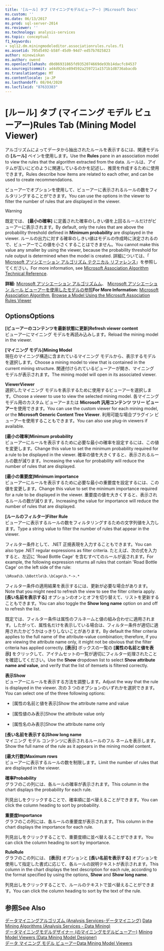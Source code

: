 ```yaml
---
title: '[ルール] タブ (マイニングモデルビューアー) |Microsoft Docs'
ms.custom: ''
ms.date: 06/13/2017
ms.prod: sql-server-2014
ms.reviewer: ''
ms.technology: analysis-services
ms.topic: conceptual
f1_keywords:
- sql12.dm.miningmodeleditor.associationrules.rules.f1
ms.assetid: 705d5492-b58f-45d9-94d7-ed57b7025823
author: minewiskan
ms.author: owend
ms.openlocfilehash: d0d86931865fd9352074669de93b14dacfc84537
ms.sourcegitcommit: ad4d92dce894592a259721a1571b1d8736abacdb
ms.translationtype: MT
ms.contentlocale: ja-JP
ms.lasthandoff: 08/04/2020
ms.locfileid: "87633383"
---
```

# <a name="rules-tab-mining-model-viewer"></a><span data-ttu-id="8cd0b-102">[ルール] タブ (マイニング モデル ビューアー)</span><span class="sxs-lookup"><span data-stu-id="8cd0b-102">Rules Tab (Mining Model Viewer)</span></span>
  <span data-ttu-id="8cd0b-103">アルゴリズムによってデータから抽出されたルールを表示するには、関連モデルの **[ルール]** ペインを使用します。</span><span class="sxs-lookup"><span data-stu-id="8cd0b-103">Use the **Rules** pane in an association model to view the rules that the algorithm extracted from the data.</span></span> <span data-ttu-id="8cd0b-104">ルールは、アイテムが互いにどのように関連しているのかを記述し、推奨を作成するために使用できます。</span><span class="sxs-lookup"><span data-stu-id="8cd0b-104">Rules describe how items are related to each other, and can be used to create recommendations.</span></span>  
  
 <span data-ttu-id="8cd0b-105">ビューアーでオプションを使用して、ビューアーに表示されるルールの数をフィルタリングすることができます。</span><span class="sxs-lookup"><span data-stu-id="8cd0b-105">You can use the options in the viewer to filter the number of rules that are displayed in the viewer.</span></span>  
  
> [!WARNING]  
>  <span data-ttu-id="8cd0b-106">既定では、 **[最小の確率]** に定義された確率のしきい値を上回るルールだけがビューアーに表示されます。</span><span class="sxs-lookup"><span data-stu-id="8cd0b-106">By default, only the rules that are above the probability threshold defined in **Minimum probability** are displayed in the viewer.</span></span> <span data-ttu-id="8cd0b-107">ルールの出力に対する確率のしきい値はモデルの作成時に決定されるので、ビューアーでこの値を小さくすることはできません。</span><span class="sxs-lookup"><span data-stu-id="8cd0b-107">You cannot make this value any smaller by using the viewer, because the probability threshold for rule output is determined when the model is created.</span></span> <span data-ttu-id="8cd0b-108">詳細については、「 [Microsoft アソシエーション アルゴリズム テクニカル リファレンス](data-mining/microsoft-association-algorithm-technical-reference.md)」を参照してください。</span><span class="sxs-lookup"><span data-stu-id="8cd0b-108">For more information, see [Microsoft Association Algorithm Technical Reference](data-mining/microsoft-association-algorithm-technical-reference.md).</span></span>  
  
 <span data-ttu-id="8cd0b-109">**詳細:** [Microsoft アソシエーション アルゴリズムム](data-mining/microsoft-association-algorithm.md)、 [Microsoft アソシエーション ルール ビューアーを使用したモデルの参照](data-mining/browse-a-model-using-the-microsoft-association-rules-viewer.md)</span><span class="sxs-lookup"><span data-stu-id="8cd0b-109">**For More Information:** [Microsoft Association Algorithm](data-mining/microsoft-association-algorithm.md), [Browse a Model Using the Microsoft Association Rules Viewer](data-mining/browse-a-model-using-the-microsoft-association-rules-viewer.md)</span></span>  
  
## <a name="options"></a><span data-ttu-id="8cd0b-110">Options</span><span class="sxs-lookup"><span data-stu-id="8cd0b-110">Options</span></span>  
 <span data-ttu-id="8cd0b-111">**[ビューアーのコンテンツを最新状態に更新]**</span><span class="sxs-lookup"><span data-stu-id="8cd0b-111">**Refresh viewer content**</span></span>  
 <span data-ttu-id="8cd0b-112">ビューアーにマイニング モデルを再読み込みします。</span><span class="sxs-lookup"><span data-stu-id="8cd0b-112">Reload the mining model in the viewer.</span></span>  
  
 <span data-ttu-id="8cd0b-113">**[マイニング モデル]**</span><span class="sxs-lookup"><span data-stu-id="8cd0b-113">**Mining Model**</span></span>  
 <span data-ttu-id="8cd0b-114">現在のマイニング構造に含まれているマイニング モデルから、表示するモデルを選択します。</span><span class="sxs-lookup"><span data-stu-id="8cd0b-114">Choose a mining model to view that is contained in the current mining structure.</span></span> <span data-ttu-id="8cd0b-115">関連付けられているビューアーが開き、マイニング モデルが表示されます。</span><span class="sxs-lookup"><span data-stu-id="8cd0b-115">The mining model will open in its associated viewer.</span></span>  
  
 <span data-ttu-id="8cd0b-116">**Viewer**</span><span class="sxs-lookup"><span data-stu-id="8cd0b-116">**Viewer**</span></span>  
 <span data-ttu-id="8cd0b-117">選択したマイニング モデルを表示するために使用するビューアーを選択します。</span><span class="sxs-lookup"><span data-stu-id="8cd0b-117">Choose a viewer to use to view the selected mining model.</span></span> <span data-ttu-id="8cd0b-118">各マイニング モデル用のカスタム ビューアーまたは **Microsoft 汎用コンテンツ ツリー ビューアー**を使用できます。</span><span class="sxs-lookup"><span data-stu-id="8cd0b-118">You can use the custom viewer for each mining model, or the **Microsoft Generic Content Tree Viewer**.</span></span> <span data-ttu-id="8cd0b-119">利用可能な場合プラグイン ビューアーを使用することもできます。</span><span class="sxs-lookup"><span data-stu-id="8cd0b-119">You can also use plug-in viewers if available.</span></span>  
  
 <span data-ttu-id="8cd0b-120">**[最小の確率]**</span><span class="sxs-lookup"><span data-stu-id="8cd0b-120">**Minimum probability**</span></span>  
 <span data-ttu-id="8cd0b-121">ビューアーにルールを表示するために必要な最小の確率を設定するには、この値を変更します。</span><span class="sxs-lookup"><span data-stu-id="8cd0b-121">Change this value to set the minimum probability required for a rule to be displayed in the viewer.</span></span> <span data-ttu-id="8cd0b-122">確率の値を大きくすると、表示されるルールの数が減ります。</span><span class="sxs-lookup"><span data-stu-id="8cd0b-122">Increasing the value for probability will reduce the number of rules that are displayed.</span></span>  
  
 <span data-ttu-id="8cd0b-123">**[最小の重要度]**</span><span class="sxs-lookup"><span data-stu-id="8cd0b-123">**Minimum importance**</span></span>  
 <span data-ttu-id="8cd0b-124">ビューアーにルールを表示するために必要な最小の重要度を設定するには、この値を変更します。</span><span class="sxs-lookup"><span data-stu-id="8cd0b-124">Change this value to set the minimum importance required for a rule to be displayed in the viewer.</span></span> <span data-ttu-id="8cd0b-125">重要度の値を大きくすると、表示されるルールの数が減ります。</span><span class="sxs-lookup"><span data-stu-id="8cd0b-125">Increasing the value for importance will reduce the number of rules that are displayed.</span></span>  
  
 <span data-ttu-id="8cd0b-126">**[ルールのフィルター]**</span><span class="sxs-lookup"><span data-stu-id="8cd0b-126">**Filter Rule**</span></span>  
 <span data-ttu-id="8cd0b-127">ビューアーに表示するルールの数をフィルタリングするための文字列値を入力します。</span><span class="sxs-lookup"><span data-stu-id="8cd0b-127">Type a string value to filter the number of rules that appear in the viewer.</span></span>  
  
 <span data-ttu-id="8cd0b-128">フィルター条件として、.NET 正規表現を入力することもできます。</span><span class="sxs-lookup"><span data-stu-id="8cd0b-128">You can also type .NET regular expressions as filter criteria.</span></span> <span data-ttu-id="8cd0b-129">たとえば、次の式を入力すると、左辺に 'Road Bottle Cage' を含むすべてのルールが返されます。</span><span class="sxs-lookup"><span data-stu-id="8cd0b-129">For example, the following expression returns all rules that contain 'Road Bottle Cage' on the left side of the rule:</span></span>  
  
 `\bRoad\b.\bBottle\b.\bCage\b.*->.*`  
  
 <span data-ttu-id="8cd0b-130">フィルター条件の適用結果を表示するには、更新が必要な場合があります。</span><span class="sxs-lookup"><span data-stu-id="8cd0b-130">Note that you might need to refresh the view to see the filter criteria apply.</span></span> <span data-ttu-id="8cd0b-131">**[長い名前を表示する]** オプションのオンとオフを切り替えて、リストを更新することもできます。</span><span class="sxs-lookup"><span data-stu-id="8cd0b-131">You can also toggle the **Show long name** option on and off to refresh the list.</span></span>  
  
 <span data-ttu-id="8cd0b-132">既定では、フィルター条件は属性のフルネームと値の組み合わせに適用されます。したがって、属性名だけを表示している場合は、フィルター条件が適切に適用されたかどうかはっきりしないことがあります。</span><span class="sxs-lookup"><span data-stu-id="8cd0b-132">By default the filter criteria applies to the full name of the attribute-value combination; therefore, if you are viewing the attribute name only, it might not be obvious that the filter criteria has applied correctly.</span></span> <span data-ttu-id="8cd0b-133">**[表示]** ボックスの一覧の **[属性の名前と値を表示]** をクリックして、アイテムセットの一覧が適切にフィルター処理されたことを確認してください。</span><span class="sxs-lookup"><span data-stu-id="8cd0b-133">Use the **Show** dropdown list to select **Show attribute name and value**, and verify that the list of itemsets is filtered correctly.</span></span>  
  
 <span data-ttu-id="8cd0b-134">**表示**</span><span class="sxs-lookup"><span data-stu-id="8cd0b-134">**Show**</span></span>  
 <span data-ttu-id="8cd0b-135">ビューアーにルールを表示する方法を調整します。</span><span class="sxs-lookup"><span data-stu-id="8cd0b-135">Adjust the way that the rule is displayed in the viewer.</span></span> <span data-ttu-id="8cd0b-136">次の 3 つのオプションのいずれかを選択できます。</span><span class="sxs-lookup"><span data-stu-id="8cd0b-136">You can select one of the three following options:</span></span>  
  
-   <span data-ttu-id="8cd0b-137">[属性の名前と値を表示]</span><span class="sxs-lookup"><span data-stu-id="8cd0b-137">Show the attribute name and value</span></span>  
  
-   <span data-ttu-id="8cd0b-138">[属性値のみ表示]</span><span class="sxs-lookup"><span data-stu-id="8cd0b-138">Show the attribute value only</span></span>  
  
-   <span data-ttu-id="8cd0b-139">[属性名のみ表示]</span><span class="sxs-lookup"><span data-stu-id="8cd0b-139">Show the attribute name only</span></span>  
  
 <span data-ttu-id="8cd0b-140">**[長い名前を表示する]**</span><span class="sxs-lookup"><span data-stu-id="8cd0b-140">**Show long name**</span></span>  
 <span data-ttu-id="8cd0b-141">マイニング モデル コンテンツに表示されるルールのフル ネームを表示します。</span><span class="sxs-lookup"><span data-stu-id="8cd0b-141">Show the full name of the rule as it appears in the mining model content.</span></span>  
  
 <span data-ttu-id="8cd0b-142">**[最大行数]**</span><span class="sxs-lookup"><span data-stu-id="8cd0b-142">**Maximum rows**</span></span>  
 <span data-ttu-id="8cd0b-143">ビューアーに表示するルールの数を制限します。</span><span class="sxs-lookup"><span data-stu-id="8cd0b-143">Limit the number of rules that are displayed in the viewer.</span></span>  
  
 <span data-ttu-id="8cd0b-144">**確率**</span><span class="sxs-lookup"><span data-stu-id="8cd0b-144">**Probability**</span></span>  
 <span data-ttu-id="8cd0b-145">グラフのこの列には、各ルールの確率が表示されます。</span><span class="sxs-lookup"><span data-stu-id="8cd0b-145">This column in the chart displays the probability for each rule.</span></span>  
  
 <span data-ttu-id="8cd0b-146">列見出しをクリックすることで、確率順に並べ替えることができます。</span><span class="sxs-lookup"><span data-stu-id="8cd0b-146">You can click the column heading to sort by probability.</span></span>  
  
 <span data-ttu-id="8cd0b-147">**重要度**</span><span class="sxs-lookup"><span data-stu-id="8cd0b-147">**Importance**</span></span>  
 <span data-ttu-id="8cd0b-148">グラフのこの列には、各ルールの重要度が表示されます。</span><span class="sxs-lookup"><span data-stu-id="8cd0b-148">This column in the chart displays the importance for each rule.</span></span>  
  
 <span data-ttu-id="8cd0b-149">列見出しをクリックすることで、重要度順に並べ替えることができます。</span><span class="sxs-lookup"><span data-stu-id="8cd0b-149">You can click the column heading to sort by importance.</span></span>  
  
 <span data-ttu-id="8cd0b-150">**Rule**</span><span class="sxs-lookup"><span data-stu-id="8cd0b-150">**Rule**</span></span>  
 <span data-ttu-id="8cd0b-151">グラフのこの列には、 **[表示]** オプションと **[長い名前を表示する]** オプションを使用して指定した書式に応じて、各ルールの説明テキストが表示されます。</span><span class="sxs-lookup"><span data-stu-id="8cd0b-151">This column in the chart displays the text description for each rule, according to the format specified by using the options, **Show** and **Show long name**.</span></span>  
  
 <span data-ttu-id="8cd0b-152">列見出しをクリックすることで、ルールのテキストで並べ替えることができます。</span><span class="sxs-lookup"><span data-stu-id="8cd0b-152">You can click the column heading to sort by the text of the rule.</span></span>  
  
## <a name="see-also"></a><span data-ttu-id="8cd0b-153">参照</span><span class="sxs-lookup"><span data-stu-id="8cd0b-153">See Also</span></span>  
 <span data-ttu-id="8cd0b-154">[データマイニングアルゴリズム &#40;Analysis Services-データマイニング&#41;](data-mining/data-mining-algorithms-analysis-services-data-mining.md) </span><span class="sxs-lookup"><span data-stu-id="8cd0b-154">[Data Mining Algorithms &#40;Analysis Services - Data Mining&#41;](data-mining/data-mining-algorithms-analysis-services-data-mining.md) </span></span>  
 <span data-ttu-id="8cd0b-155">[データマイニングモデルデザイナー &#40;のマイニングモデルビューアー&#41;](mining-model-viewers-data-mining-model-designer.md) </span><span class="sxs-lookup"><span data-stu-id="8cd0b-155">[Mining Model Viewers &#40;Data Mining Model Designer&#41;](mining-model-viewers-data-mining-model-designer.md) </span></span>  
 [<span data-ttu-id="8cd0b-156">データ マイニング モデル ビューアー</span><span class="sxs-lookup"><span data-stu-id="8cd0b-156">Data Mining Model Viewers</span></span>](data-mining/data-mining-model-viewers.md)  
  
  
